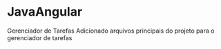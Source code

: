 # JavaAngular
Gerenciador de Tarefas
Adicionado arquivos principais do projeto para o gerenciador de tarefas
